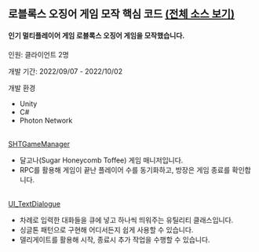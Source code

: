 ## 로블록스 오징어 게임 모작 핵심 코드 [(전체 소스 보기)](https://github.com/diesuki4/KBYJ_Squid_Game)

#### 인기 멀티플레이어 게임 로블록스 오징어 게임을 모작했습니다.

인원: 클라이언트 2명

개발 기간: 2022/09/07 - 2022/10/02

개발 환경
- Unity
- C#
- Photon Network
<br/><br/>

[SHTGameManager](https://github.com/diesuki4/Core_Codes/blob/main/%EB%A1%9C%EB%B8%94%EB%A1%9D%EC%8A%A4%20%EC%98%A4%EC%A7%95%EC%96%B4%20%EA%B2%8C%EC%9E%84%20%EB%AA%A8%EC%9E%91/SHTGameManager.cs)
- 달고나(Sugar Honeycomb Toffee) 게임 매니저입니다.
- RPC를 활용해 게임이 끝난 플레이어 수를 동기화하고, 방장은 게임 종료를 확인합니다.
<br/><br/>

[UI_TextDialogue](https://github.com/diesuki4/Core_Codes/blob/main/%EB%A1%9C%EB%B8%94%EB%A1%9D%EC%8A%A4%20%EC%98%A4%EC%A7%95%EC%96%B4%20%EA%B2%8C%EC%9E%84%20%EB%AA%A8%EC%9E%91/UI_TextDialogue.cs)
- 차례로 입력한 대화들을 큐에 넣고 하나씩 띄워주는 유틸리티 클래스입니다.
- 싱글톤 패턴으로 구현해 어디서든지 쉽게 사용할 수 있습니다.
- 델리게이트를 활용해 시작, 종료시 추가 작업을 수행할 수 있습니다.
